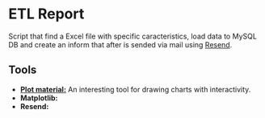 # ETL Report

Script that find a Excel file with specific caracteristics, load data to MySQL DB and create an inform that after is sended via mail using [Resend](https://resend.com).

## Tools

- [**Plot material:**](https://plotly.com/python/legend/) An interesting tool for drawing charts with interactivity. 
- **Matplotlib:**
- **Resend:**
